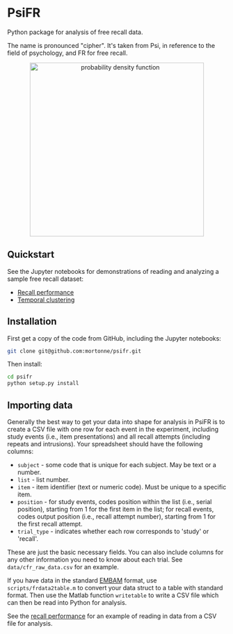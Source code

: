 # PsiFR
Python package for analysis of free recall data.

The name is pronounced "cipher". It's taken from Psi, in reference to the field of psychology, and FR for free recall.

<p align="center">
  <img src="https://github.com/mortonne/psifr/blob/master/jupyter/lag_crp.png" alt="probability density function" width="400">
</p>

## Quickstart

See the Jupyter notebooks for demonstrations of reading and analyzing a sample free recall dataset:
* [Recall performance](https://github.com/mortonne/psifr/blob/master/jupyter/demo_recall.ipynb)
* [Temporal clustering](https://github.com/mortonne/psifr/blob/master/jupyter/demo_clustering.ipynb)


## Installation

First get a copy of the code from GitHub, including the Jupyter notebooks:

```bash
git clone git@github.com:mortonne/psifr.git
```

Then install:

```bash
cd psifr
python setup.py install
```

## Importing data

Generally the best way to get your data into shape for analysis in PsiFR is to create a CSV file with one row for each event in the experiment, including study events (i.e., item presentations) and all recall attempts (including repeats and intrusions). Your spreadsheet should have the following columns:
* `subject` - some code that is unique for each subject. May be text or a number.
* `list` - list number.
* `item` - item identifier (text or numeric code). Must be unique to a specific item.
* `position` - for study events, codes position within the list (i.e., serial position), starting from 1 for the first item in the list; for recall events, codes output position (i.e., recall attempt number), starting from 1 for the first recall attempt.
* `trial_type` - indicates whether each row corresponds to 'study' or 'recall'.

These are just the basic necessary fields. You can also include columns for any other information you need to know about each trial. See `data/cfr_raw_data.csv` for an example.

If you have data in the standard [EMBAM](https://github.com/vucml/EMBAM) format, use `scripts/frdata2table.m` to convert your data struct to a table with standard format. Then use the Matlab function `writetable` to write a CSV file which can then be read into Python for analysis.

See the [recall performance](https://github.com/mortonne/psifr/blob/master/jupyter/demo_recall.ipynb) for an example of reading in data from a CSV file for analysis.
